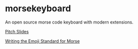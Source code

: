 # morsekeyboard
An open source morse code keyboard with modern extensions.

[Pitch Slides](https://docs.google.com/presentation/d/1UrBfk8wlcQO0ibj4-gxEwNhIBgm-fx5IzimO1sx9r4A/edit#slide=id.g1b2a1c5357_0_98)

[Writing the Emoji Standard for Morse](emoji_standard.md)
